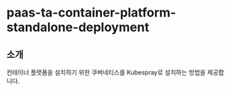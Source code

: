 # paas-ta-container-platform-standalone-deployment
## 소개

컨테이너 플랫폼을 설치하기 위한 쿠버네티스를 Kubespray로 설치하는 방법을 제공합니다. 
